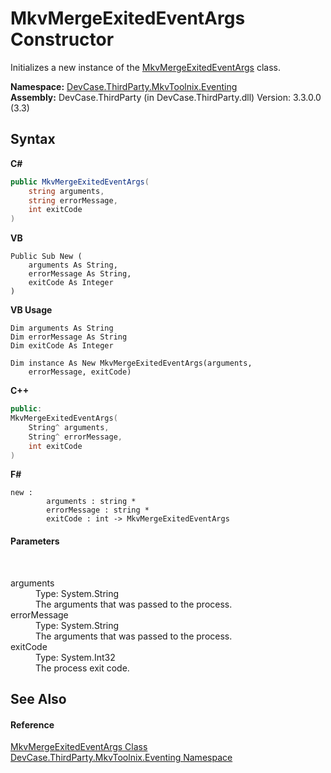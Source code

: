 # MkvMergeExitedEventArgs Constructor 
 

Initializes a new instance of the <a href="T_DevCase_ThirdParty_MkvToolnix_Eventing_MkvMergeExitedEventArgs">MkvMergeExitedEventArgs</a> class.

**Namespace:**&nbsp;<a href="N_DevCase_ThirdParty_MkvToolnix_Eventing">DevCase.ThirdParty.MkvToolnix.Eventing</a><br />**Assembly:**&nbsp;DevCase.ThirdParty (in DevCase.ThirdParty.dll) Version: 3.3.0.0 (3.3)

## Syntax

**C#**<br />
``` C#
public MkvMergeExitedEventArgs(
	string arguments,
	string errorMessage,
	int exitCode
)
```

**VB**<br />
``` VB
Public Sub New ( 
	arguments As String,
	errorMessage As String,
	exitCode As Integer
)
```

**VB Usage**<br />
``` VB Usage
Dim arguments As String
Dim errorMessage As String
Dim exitCode As Integer

Dim instance As New MkvMergeExitedEventArgs(arguments, 
	errorMessage, exitCode)
```

**C++**<br />
``` C++
public:
MkvMergeExitedEventArgs(
	String^ arguments, 
	String^ errorMessage, 
	int exitCode
)
```

**F#**<br />
``` F#
new : 
        arguments : string * 
        errorMessage : string * 
        exitCode : int -> MkvMergeExitedEventArgs
```


#### Parameters
&nbsp;<dl><dt>arguments</dt><dd>Type: System.String<br />The arguments that was passed to the process.</dd><dt>errorMessage</dt><dd>Type: System.String<br />The arguments that was passed to the process.</dd><dt>exitCode</dt><dd>Type: System.Int32<br />The process exit code.</dd></dl>

## See Also


#### Reference
<a href="T_DevCase_ThirdParty_MkvToolnix_Eventing_MkvMergeExitedEventArgs">MkvMergeExitedEventArgs Class</a><br /><a href="N_DevCase_ThirdParty_MkvToolnix_Eventing">DevCase.ThirdParty.MkvToolnix.Eventing Namespace</a><br />